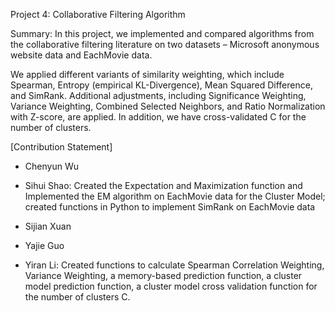 Project 4: Collaborative Filtering Algorithm

Summary: In this project, we implemented and compared algorithms from the collaborative filtering literature on two datasets – Microsoft anonymous website data and EachMovie data.

We applied different variants of similarity weighting, which include Spearman, Entropy (empirical KL-Divergence), Mean Squared Difference, and SimRank. Additional adjustments, including Significance Weighting, Variance Weighting, Combined Selected Neighbors, and Ratio Normalization with Z-score, are applied.  In addition, we have cross-validated C for the number of clusters.

[Contribution Statement]

+ Chenyun Wu

+ Sihui Shao: Created the Expectation and Maximization function and Implemented the EM algorithm on EachMovie data for the Cluster Model; created functions in Python to implement SimRank on EachMovie data

+ Sijian Xuan

+ Yajie Guo

+ Yiran Li: Created functions to calculate Spearman Correlation Weighting, Variance Weighting, a memory-based prediction function, a cluster model prediction function, a cluster model cross validation function for the number of clusters C.
